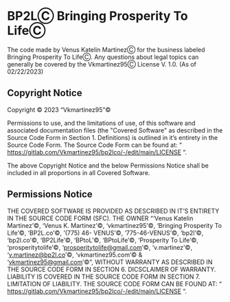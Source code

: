 # BP2LⒸ Bringing Prosperity To LifeⒸ
The code made by Venus Katelin MartinezⒸ for the business labeled Bringing Prosperity To LifeⒸ. Any questions about legal topics can generally be covered by the Vkmartinez95Ⓒ  License V. 1.0.  (As of 02/22/2023)

Copyright Notice
----------------
Copyright ©️ 2023 “Vkmartinez95”©️

Permissions to use, and the limitations of use, of this software and
associated documentation files (the "Covered Software" as described in
the Source Code Form in Section 1. Definitions) is outlined in it’s entirety
in the Source Code Form. The Source Code Form can be found at:
  “ https://gitlab.com/Vkmartinez95/bp2lco/-/edit/main/LICENSE “.

The above Copyright Notice and the below Permissions Notice shall be included
in all proportions in all Covered Software.

Permissions Notice
------------------
THE COVERED SOFTWARE IS PROVIDED AS DESCRIBED IN IT’S ENTIRETY IN THE SOURCE
CODE FORM (SFC). THE OWNER “‘Venus Katelin Martinez’©️, ‘Venus K. Martinez’©️,
‘vkmartinez95’©️, ‘Bringing Prosperity To Life’©️, ‘BP2L.co’©️, ‘(775) 46-
VENUS’©️, ‘775-46-VENUS’©️, ‘bp2l’©️, ‘bp2l.co’©️, ‘BP2Life’©️, ‘BPtoL’©️,
‘BPtoLife’©️, ‘Prosperity To Life’©️, ‘prosperitytolife’©️,
‘prosperitytolife@gmail.com’©️, ‘v.martinez’©️, ‘v.martinez@bp2l.co’©️,
‘vkmartinez95.com’©️ & ‘vkmartinez95@gmail.com’©️”, WITHOUT WARRANTY AS DESCRIBED
IN THE SOURCE CODE FORM IN SECTION 6. DICSCLAIMER OF WARRANTY. LIABILITY IS
COVERED IN THE SOURCE CODE FORM IN SECTION 7. LIMITATION OF LIABILITY. THE
SOURCE CODE FORM CAN BE FOUND AT:
  “ https://gitlab.com/Vkmartinez95/bp2lco/-/edit/main/LICENSE “.
